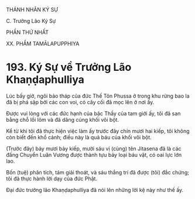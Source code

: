 THÁNH NHÂN KÝ SỰ

C. Trưởng Lão Ký Sự

PHẦN THỨ NHẤT

XX. PHẨM TAMĀLAPUPPHIYA

# 193. Ký Sự về Trưởng Lão Khaṇḍaphulliya

Lúc bấy giờ, ngôi bảo tháp của đức Thế Tôn Phussa ở trong khu rừng bao la đã bị phá sập bởi các con voi, có cây cối đã mọc lên ở nơi ấy.

Được vui lòng với các đức hạnh của bậc Thầy của tam giới ấy, tôi đã san bằng chỗ lồi lõm và đã dâng cúng khối vôi bột.

Kể từ khi tôi đã thực hiện việc làm ấy trước đây chín mươi hai kiếp, tôi không còn biết đến khổ cảnh; điều này là quả báu của khối vôi bột.

(Trước đây) bảy mươi bảy kiếp, mười sáu vị (cùng) tên Jitasena đã là các đấng Chuyển Luân Vương được thành tựu bảy loại báu vật, có oai lực lớn lao.

Bốn (tuệ) phân tích, tám giải thoát, và sáu thắng trí đã được (tôi) đắc chứng; tôi đã thực hành lời dạy của đức Phật.

Đại đức trưởng lão Khaṇḍaphulliya đã nói lên những lời kệ này như thế ấy.
